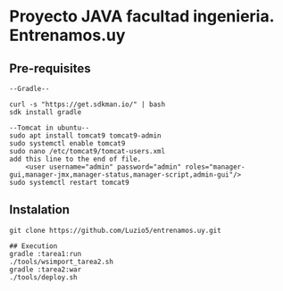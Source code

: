 # Proyecto JAVA facultad ingenieria. Entrenamos.uy

## Pre-requisites
```
--Gradle--

curl -s "https://get.sdkman.io/" | bash
sdk install gradle

--Tomcat in ubuntu--
sudo apt install tomcat9 tomcat9-admin
sudo systemctl enable tomcat9
sudo nano /etc/tomcat9/tomcat-users.xml
add this line to the end of file.
	<user username="admin" password="admin" roles="manager-gui,manager-jmx,manager-status,manager-script,admin-gui"/>
sudo systemctl restart tomcat9

```

## Instalation
```
git clone https://github.com/Luzio5/entrenamos.uy.git

## Execution
gradle :tarea1:run
./tools/wsimport_tarea2.sh
gradle :tarea2:war
./tools/deploy.sh
```
